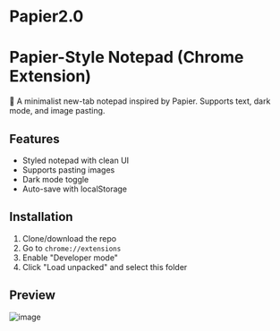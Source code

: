 # Papier2.0

# Papier-Style Notepad (Chrome Extension)

📝 A minimalist new-tab notepad inspired by Papier. Supports text, dark mode, and image pasting.

## Features
- Styled notepad with clean UI
- Supports pasting images
- Dark mode toggle
- Auto-save with localStorage

## Installation
1. Clone/download the repo
2. Go to `chrome://extensions`
3. Enable "Developer mode"
4. Click "Load unpacked" and select this folder

## Preview
![image](https://github.com/user-attachments/assets/7d1fc125-d48b-400b-a983-450449b6fab6)

